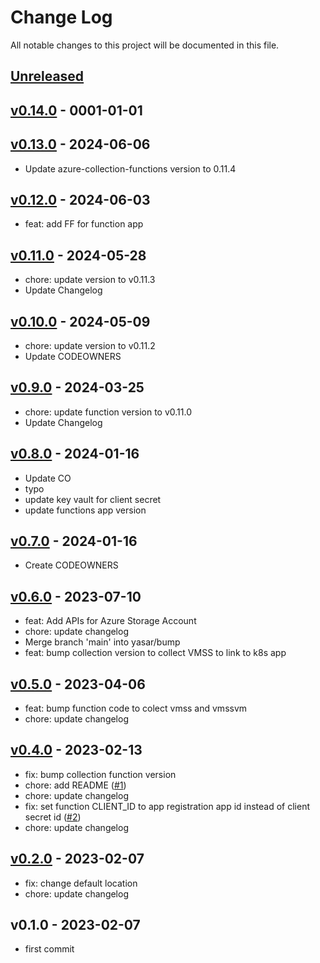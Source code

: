 # Change Log

All notable changes to this project will be documented in this file.

<a name="unreleased"></a>
## [Unreleased]



<a name="v0.14.0"></a>
## [v0.14.0] - 0001-01-01



<a name="v0.13.0"></a>
## [v0.13.0] - 2024-06-06

- Update azure-collection-functions version to 0.11.4


<a name="v0.12.0"></a>
## [v0.12.0] - 2024-06-03

- feat: add FF for function app


<a name="v0.11.0"></a>
## [v0.11.0] - 2024-05-28

- chore: update version to v0.11.3
- Update Changelog


<a name="v0.10.0"></a>
## [v0.10.0] - 2024-05-09

- chore: update version to v0.11.2
- Update CODEOWNERS


<a name="v0.9.0"></a>
## [v0.9.0] - 2024-03-25

- chore: update function version to v0.11.0
- Update Changelog


<a name="v0.8.0"></a>
## [v0.8.0] - 2024-01-16

- Update CO
- typo
- update key vault for client secret
- update functions app version


<a name="v0.7.0"></a>
## [v0.7.0] - 2024-01-16

- Create CODEOWNERS


<a name="v0.6.0"></a>
## [v0.6.0] - 2023-07-10

- feat: Add APIs for Azure Storage Account
- chore: update changelog
- Merge branch 'main' into yasar/bump
- feat: bump collection version to collect VMSS to link to k8s app


<a name="v0.5.0"></a>
## [v0.5.0] - 2023-04-06

- feat: bump function code to colect vmss and vmssvm
- chore: update changelog


<a name="v0.4.0"></a>
## [v0.4.0] - 2023-02-13

- fix: bump collection function version
- chore: add README ([#1](https://github.com/observeinc/resourcemanager-azure-collection/issues/1))
- chore: update changelog
- fix: set function CLIENT_ID to app registration app id instead of client secret id ([#2](https://github.com/observeinc/resourcemanager-azure-collection/issues/2))
- chore: update changelog


<a name="v0.2.0"></a>
## [v0.2.0] - 2023-02-07

- fix: change default location
- chore: update changelog


<a name="v0.1.0"></a>
## v0.1.0 - 2023-02-07

- first commit


[Unreleased]: https://github.com/observeinc/resourcemanager-azure-collection/compare/v0.14.0...HEAD
[v0.14.0]: https://github.com/observeinc/resourcemanager-azure-collection/compare/v0.13.0...v0.14.0
[v0.13.0]: https://github.com/observeinc/resourcemanager-azure-collection/compare/v0.12.0...v0.13.0
[v0.12.0]: https://github.com/observeinc/resourcemanager-azure-collection/compare/v0.11.0...v0.12.0
[v0.11.0]: https://github.com/observeinc/resourcemanager-azure-collection/compare/v0.10.0...v0.11.0
[v0.10.0]: https://github.com/observeinc/resourcemanager-azure-collection/compare/v0.9.0...v0.10.0
[v0.9.0]: https://github.com/observeinc/resourcemanager-azure-collection/compare/v0.8.0...v0.9.0
[v0.8.0]: https://github.com/observeinc/resourcemanager-azure-collection/compare/v0.7.0...v0.8.0
[v0.7.0]: https://github.com/observeinc/resourcemanager-azure-collection/compare/v0.6.0...v0.7.0
[v0.6.0]: https://github.com/observeinc/resourcemanager-azure-collection/compare/v0.5.0...v0.6.0
[v0.5.0]: https://github.com/observeinc/resourcemanager-azure-collection/compare/v0.4.0...v0.5.0
[v0.4.0]: https://github.com/observeinc/resourcemanager-azure-collection/compare/v0.2.0...v0.4.0
[v0.2.0]: https://github.com/observeinc/resourcemanager-azure-collection/compare/v0.1.0...v0.2.0
